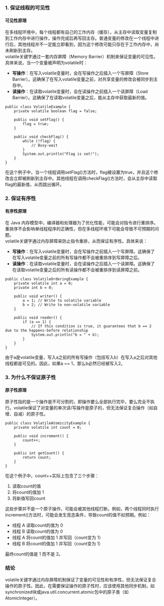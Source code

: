 ### 1. 保证线程的可见性
#### 可见性原理
在多线程环境中，每个线程都有自己的工作内存（缓存），从主存中读取变量复制到工作内存中进行操作，操作完成后再写回主存。普通变量的修改在一个线程中进行后，其他线程并不一定能立即看到，因为这个修改可能只存在于工作内存中，尚未刷新到主存。<br />volatile关键字通过一套内存屏障（Memory Barrier）机制来保证变量的可见性。具体来说，当一个变量被声明为volatile时：

- **写操作**：在写入volatile变量时，会在写操作之后插入一个写屏障（Store Barrier）。这确保了在写入volatile变量之前，对共享变量的修改会被同步到主存中。
- **读操作**：在读取volatile变量时，会在读操作之前插入一个读屏障（Load Barrier）。这确保了在读取volatile变量之后，能从主存中获取最新的值。
```
public class VolatileExample {
    private volatile boolean flag = false;

    public void setFlag() {
        flag = true;
    }

    public void checkFlag() {
        while (!flag) {
            // Busy-wait
        }
        System.out.println("Flag is set!");
    }
}
```
在这个例子中，当一个线程调用setFlag()方法时，flag被设置为true，并且这个修改会立即被刷新到主存中。其他线程在调用checkFlag()方法时，会从主存中读取flag的最新值，从而跳出循环。
### 2. 保证有序性
#### 有序性原理
在 Java 内存模型中，编译器和处理器为了优化性能，可能会对指令进行重排序。重排序不会影响单线程程序的正确性，但在多线程环境下可能会导致不可预期的问题。<br />volatile关键字通过内存屏障来防止指令重排，从而保证有序性。具体来说：

- **写操作**：在写入volatile变量时，会在写操作之前插入一个写屏障。这确保了在写入volatile变量之前的所有写操作都不会被重排序到写屏障之后。
- **读操作**：在读取volatile变量时，会在读操作之后插入一个读屏障。这确保了在读取volatile变量之后的所有读操作都不会被重排序到读屏障之前。
```
public class VolatileOrderingExample {
    private volatile int a = 0;
    private int b = 0;

    public void writer() {
        a = 1; // Write to volatile variable
        b = 2; // Write to non-volatile variable
    }

    public void reader() {
        if (a == 1) {
            // If this condition is true, it guarantees that b == 2 due to the happens-before relationship
            System.out.println("b = " + b);
        }
    }
}
```
由于a是volatile变量，写入a之前的所有写操作（包括写入b）在写入a之后对其他线程都是可见的。因此，如果a == 1，那么b必然已经被写入2。
### 3. 为什么不保证原子性
#### 原子性原理
原子性指的是一个操作是不可分割的，即操作要么全部执行完毕，要么完全不执行。volatile保证了对变量的单次读/写操作是原子的，但无法保证复合操作（如自增、自减）的原子性。
```
public class VolatileAtomicityExample {
    private volatile int count = 0;

    public void increment() {
        count++;
    }

    public int getCount() {
        return count;
    }
}
```
在这个例子中，count++实际上包含了三个步骤：

1. 读取count的值
2. 将count的值加 1
3. 将新值写回count

这些步骤并不是一个原子操作，可能会被其他线程打断。例如，两个线程同时执行increment()方法时，可能会发生竞态条件，导致count的值不如预期。例如：

- 线程 A 读取count的值为 0
- 线程 B 读取count的值为 0
- 线程 A 将count的值加 1 并写回（count变为 1）
- 线程 B 将count的值加 1 并写回（count变为 1）

最终count的值是 1 而不是 2。
### 结论
volatile关键字通过内存屏障机制保证了变量的可见性和有序性，但无法保证复合操作的原子性。因此，在需要保证操作的原子性时，应该使用其他同步机制，如synchronized块或java.util.concurrent.atomic包中的原子类（如AtomicInteger）。
